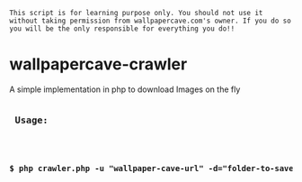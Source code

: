 <code>
This script is for learning purpose only. You should not use it without taking permission from wallpapercave.com's owner. If you do so you will be the only responsible for everything you do!!
</code>

# wallpapercave-crawler
A simple implementation in php to download Images on the fly
<pre>
<h3> Usage: </h3>
  <h4>$ php crawler.php -u "wallpaper-cave-url" -d="folder-to-save"</h4>
</pre>



